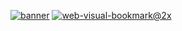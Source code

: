 [![banner](https://github.com/SneakerEPs/.github/assets/159429141/6b5c9ff2-ed09-46bb-82ec-605e9d061f0e)](https://github.com/jono-png/endpoints)
[![web-visual-bookmark@2x](https://github.com/jono-png/jono-png/assets/159429141/3dbb0b31-6173-4029-a765-230f04aeaf0f)](https://github.com/jono-png/endpoints)
